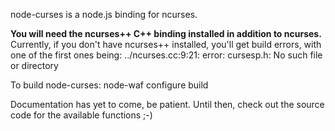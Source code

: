 node-curses is a node.js binding for ncurses.

<b>You will need the ncurses++ C++ binding installed in addition to ncurses.</b>
Currently, if you don't have ncurses++ installed, you'll get build errors, with one of the first ones being:
	../ncurses.cc:9:21: error: cursesp.h: No such file or directory

To build node-curses:
	node-waf configure build
	

Documentation has yet to come, be patient. Until then, check out the source code for the available functions ;-)